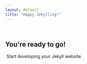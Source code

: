 ```yaml
---
layout: default
title: "Happy Jekylling!"
---
```

​
## You're ready to go!
​
Start developing your Jekyll website.